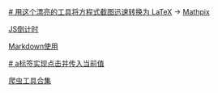 [# 用这个漂亮的工具将方程式截图迅速转换为 LaTeX](https://zhuanlan.zhihu.com/p/48077774) -> [Mathpix](https://mathpix.com/web-downloads)

[JS倒计时](https://www.cnblogs.com/heizai002/p/6862418.html)

[Markdown使用](https://zj-sphinx-github-readthedocs.readthedocs.io/en/latest/markdown/Markdown%E4%BD%BF%E7%94%A8-1-%E5%BC%95%E8%A8%80/)

[# a标签实现点击并传入当前值](https://blog.csdn.net/m0_37780367/article/details/98480636)

[爬虫工具合集](https://www.cnblogs.com/royfans/p/9045597.html)

